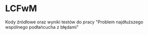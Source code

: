 # LCFwM
Kody źródłowe oraz wyniki testów do pracy "Problem najdłuższego wspólnego podłańcucha z błędami"

